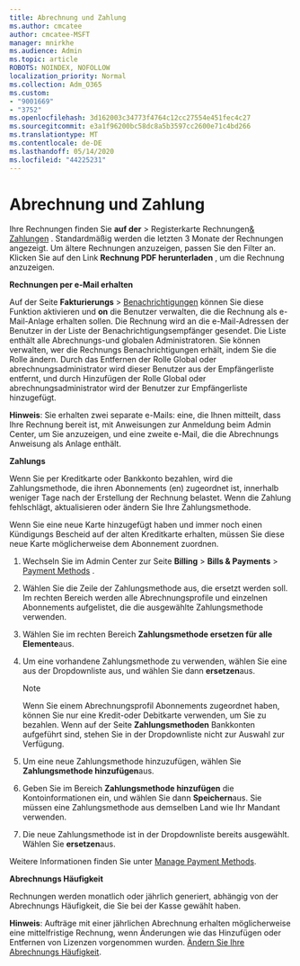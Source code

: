 ```yaml
---
title: Abrechnung und Zahlung
ms.author: cmcatee
author: cmcatee-MSFT
manager: mnirkhe
ms.audience: Admin
ms.topic: article
ROBOTS: NOINDEX, NOFOLLOW
localization_priority: Normal
ms.collection: Adm_O365
ms.custom:
- "9001669"
- "3752"
ms.openlocfilehash: 3d162003c34773f4764c12cc27554e451fec4c27
ms.sourcegitcommit: e3a1f96200bc58dc8a5b3597cc2600e71c4bd266
ms.translationtype: MT
ms.contentlocale: de-DE
ms.lasthandoff: 05/14/2020
ms.locfileid: "44225231"
---
```

# <a name="billing-and-payment"></a>Abrechnung und Zahlung

Ihre Rechnungen finden Sie **auf der**  >  Registerkarte Rechnungen[& Zahlungen](https://go.microsoft.com/fwlink/p/?linkid=848039) .  Standardmäßig werden die letzten 3 Monate der Rechnungen angezeigt.  Um ältere Rechnungen anzuzeigen, passen Sie den Filter an.  Klicken Sie auf den Link **Rechnung PDF herunterladen** , um die Rechnung anzuzeigen.

**Rechnungen per e-Mail erhalten**

Auf der Seite **Fakturierungs**  >  [Benachrichtigungen](https://go.microsoft.com/fwlink/p/?linkid=853212) können Sie diese Funktion aktivieren und **on** die Benutzer verwalten, die die Rechnung als e-Mail-Anlage erhalten sollen. Die Rechnung wird an die e-Mail-Adressen der Benutzer in der Liste der Benachrichtigungsempfänger gesendet. Die Liste enthält alle Abrechnungs-und globalen Administratoren.  Sie können verwalten, wer die Rechnungs Benachrichtigungen erhält, indem Sie die Rolle ändern.  Durch das Entfernen der Rolle Global oder abrechnungsadministrator wird dieser Benutzer aus der Empfängerliste entfernt, und durch Hinzufügen der Rolle Global oder abrechnungsadministrator wird der Benutzer zur Empfängerliste hinzugefügt.

**Hinweis**: Sie erhalten zwei separate e-Mails: eine, die Ihnen mitteilt, dass Ihre Rechnung bereit ist, mit Anweisungen zur Anmeldung beim Admin Center, um Sie anzuzeigen, und eine zweite e-Mail, die die Abrechnungs Anweisung als Anlage enthält.

**Zahlungs**

Wenn Sie per Kreditkarte oder Bankkonto bezahlen, wird die Zahlungsmethode, die ihren Abonnements (en) zugeordnet ist, innerhalb weniger Tage nach der Erstellung der Rechnung belastet. Wenn die Zahlung fehlschlägt, aktualisieren oder ändern Sie Ihre Zahlungsmethode.

Wenn Sie eine neue Karte hinzugefügt haben und immer noch einen Kündigungs Bescheid auf der alten Kreditkarte erhalten, müssen Sie diese neue Karte möglicherweise dem Abonnement zuordnen.

1. Wechseln Sie im Admin Center zur Seite **Billing**  >  **Bills & Payments**  >  [Payment Methods](https://go.microsoft.com/fwlink/p/?linkid=2018806) .

2. Wählen Sie die Zeile der Zahlungsmethode aus, die ersetzt werden soll. Im rechten Bereich werden alle Abrechnungsprofile und einzelnen Abonnements aufgelistet, die die ausgewählte Zahlungsmethode verwenden.

3. Wählen Sie im rechten Bereich **Zahlungsmethode ersetzen für alle Elemente**aus.

4. Um eine vorhandene Zahlungsmethode zu verwenden, wählen Sie eine aus der Dropdownliste aus, und wählen Sie dann **ersetzen**aus.

    > [!NOTE]
    > Wenn Sie einem Abrechnungsprofil Abonnements zugeordnet haben, können Sie nur eine Kredit-oder Debitkarte verwenden, um Sie zu bezahlen. Wenn auf der Seite **Zahlungsmethoden** Bankkonten aufgeführt sind, stehen Sie in der Dropdownliste nicht zur Auswahl zur Verfügung.

5. Um eine neue Zahlungsmethode hinzuzufügen, wählen Sie **Zahlungsmethode hinzufügen**aus.

6. Geben Sie im Bereich **Zahlungsmethode hinzufügen** die Kontoinformationen ein, und wählen Sie dann **Speichern**aus. Sie müssen eine Zahlungsmethode aus demselben Land wie Ihr Mandant verwenden.

7. Die neue Zahlungsmethode ist in der Dropdownliste bereits ausgewählt. Wählen Sie **ersetzen**aus.

Weitere Informationen finden Sie unter [Manage Payment Methods](https://docs.microsoft.com/microsoft-365/commerce/billing-and-payments/manage-payment-methods).

**Abrechnungs Häufigkeit**

Rechnungen werden monatlich oder jährlich generiert, abhängig von der Abrechnungs Häufigkeit, die Sie bei der Kasse gewählt haben.  

**Hinweis**: Aufträge mit einer jährlichen Abrechnung erhalten möglicherweise eine mittelfristige Rechnung, wenn Änderungen wie das Hinzufügen oder Entfernen von Lizenzen vorgenommen wurden. [Ändern Sie Ihre Abrechnungs Häufigkeit](https://docs.microsoft.com/microsoft-365/commerce/billing-and-payments/change-payment-frequency).

